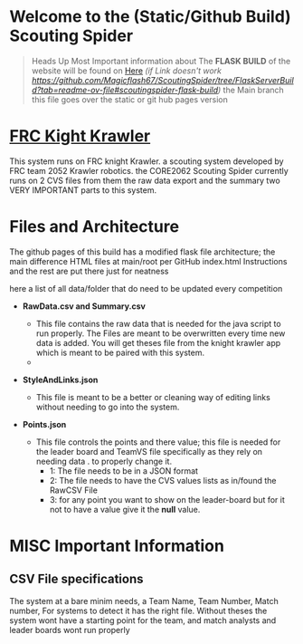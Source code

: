 # Welcome to the (Static/Github Build) Scouting Spider 

> Heads Up Most Important information about The **FLASK BUILD**  of the website will be found on [Here](https://github.com/Magicflash67/ScoutingSpider/tree/FlaskServerBuild?tab=readme-ov-file#scoutingspider-flask-build)
>  *(if Link doesn't work https://github.com/Magicflash67/ScoutingSpider/tree/FlaskServerBuild?tab=readme-ov-file#scoutingspider-flask-build)*
> the Main branch this file goes over the static or git hub pages  version

# [FRC Kight Krawler](https://www.team2052.com/frckrawler/)
This system runs on FRC knight Krawler. a scouting system developed by FRC team 2052 Krawler robotics. the CORE2062 Scouting Spider currently runs on 2 CVS files from them the raw data export and the summary two VERY IMPORTANT parts to this system.

# Files and Architecture
The github pages of this build has a modified flask file architecture; the main difference HTML files at main/root per GitHub index.html Instructions and the rest are put there just for neatness

here a list of all data/folder that do need to be updated every competition 

 - **RawData.csv and Summary.csv**	
	 - This file contains the raw data that is needed for the java script to run properly. The Files are meant to be overwritten every time new data is added. You will get theses file from the knight krawler app which is meant to be paired with this system.
	 - 
 - **StyleAndLinks.json**
	 - This file is meant to be a better or cleaning way of editing links without needing to go into the system. 
	 
 - **Points.json**
	 - This file controls the points and there value; this file is needed for the leader board and TeamVS file specifically as they rely on needing data . to properly change it. 
		 - 1: The file needs to be in a JSON format
		 - 2: The file needs to have the CVS values lists as in/found the RawCSV File 
		 - 3: for any point you want to show on the leader-board but for it not to have a value give it the **null** value. 
					  

# MISC Important Information 

## CSV File specifications
The system at a bare minim needs, a Team Name, Team Number, Match number, For systems to detect it has the right file. Without theses the system wont have a starting point for the team, and match analysts and leader boards wont run properly


